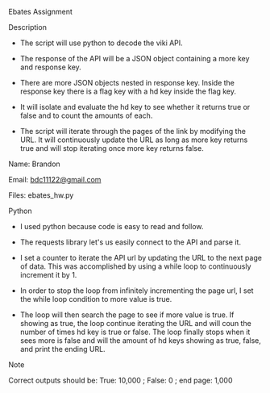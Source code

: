 Ebates Assignment

Description

- The script will use python to decode the viki API.

- The response of the API will be a JSON object containing a more key and response key. 

- There are more JSON objects nested in response key. Inside the response key there is a flag key with a hd key inside the flag key.

- It will isolate and evaluate the hd key to see whether it returns true or false and to count the amounts of each.

- The script will iterate through the pages of the link by modifying the URL. It will continuously update the URL as long as more key returns true and will stop iterating once more key returns false. 


Name: Brandon 

Email: bdc11122@gmail.com

Files: ebates_hw.py

Python

- I used python because code is easy to read and follow. 

- The requests library let's us easily connect to the API and parse it.

- I set a counter to iterate the API url by updating the URL to the next page of data. This was accomplished by using a while loop to continuously increment it by 1. 

- In order to stop the loop from infinitely incrementing the page url, I set the while loop condition to more value is true. 

- The loop will then search the page to see if more value is true. If showing as true, the loop continue iterating the URL and will coun the number of times hd key is true or false. The loop finally stops when it sees more is false and will the amount of hd keys showing as true, false, and print the ending URL.

Note 

Correct outputs should be: True: 10,000 ; False: 0 ; end page: 1,000
